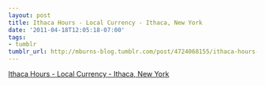```yaml
---
layout: post
title: Ithaca Hours - Local Currency - Ithaca, New York
date: '2011-04-18T12:05:18-07:00'
tags:
- tumblr
tumblr_url: http://mburns-blog.tumblr.com/post/4724068155/ithaca-hours-local-currency-ithaca-new-york
---
```

<a href="http://www.ithacahours.org/">Ithaca Hours - Local Currency - Ithaca, New York</a>

